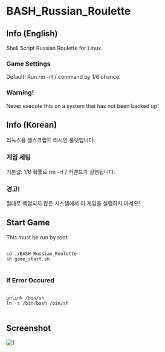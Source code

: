 # BASH_Russian_Roulette

## Info (English)

Shell Script Russian Roulette for Linux.

### Game Settings

Default: Run rm -rf / command by 1/6 chance.

### Warning!

Never execute this on a system that has not been backed up!

## Info (Korean)

리눅스용 셸스크립트 러시안 룰렛입니다.

### 게임 세팅

기본값: 1/6 확률로 rm -rf / 커맨드가 실행됩니다.

### 경고!

절대로 백업되지 않은 시스템에서 이 게임을 실행하지 마세요!

## Start Game

This must be run by root.

<pre>
<code> 
cd ./BASH_Russian_Roulette
sh game_start.sh
</code>
</pre>

### If Error Occured 

<pre>
<code>
unlink /bin/sh
ln -s /bin/bash /bin/sh
</code>
</pre>

## Screenshot

![1](https://user-images.githubusercontent.com/75349747/108218414-f88d7880-7177-11eb-94e4-fe7b7df12292.PNG)
